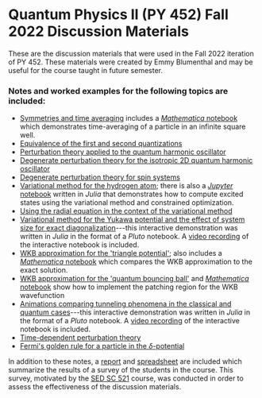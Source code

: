 # Quantum Physics II (PY 452) Fall 2022 Discussion Materials

These are the discussion materials that were used in the Fall 2022 iteration of PY 452.
These materials were created by Emmy Blumenthal and may be useful for the course taught in future semester.

### Notes and worked examples for the following topics are included:
- [Symmetries and time averaging](<Symmetries and time-averaging>) includes a [*Mathematica* notebook](<Symmetries and time-averaging/TimeAveraging.nb>) which demonstrates time-averaging of a particle in an infinite square well.
- [Equivalence of the first and second quantizations](<Equivalence of 1st and 2nd Quantizations/PY452-09-28.pdf>)
- [Perturbation theory applied to the quantum harmonic oscillator](<Perturbing the QHO/Perturbing the QHO.pdf>)
- [Degenerate perturbation theory for the isotropic 2D quantum harmonic oscillator](<Perturbing the Isotropic 2D QHO/Perturbing-2DQHO.pdf>)
- [Degenerate perturbation theory for spin systems](<Degenerate Perturbation Thoery and the Radial Equation/Degenerate-and-Radial.pdf>)
- [Variational method for the hydrogen atom](<Hydrogen Variational Method/Hydrogen Variatioal Method.pdf>); there is also a [*Jupyter* notebook](<Hydrogen Variational Method/variational_excited_states.ipynb>) written in *Julia* that demonstrates how to compute excited states using the variational method and constrained optimization.
- [Using the radial equation in the context of the variational method](<Degenerate Perturbation Thoery and the Radial Equation/Degenerate-and-Radial.pdf>)
- [Variational method for the Yukawa potential and the effect of system size for exact diagonalization](<Yukawa and rmax>)---this interactive demonstration was written in *Julia* in the format of a *Pluto* notebook. A [video recording](<Yukawa and rmax/Yukawa-interactivity-recording.mp4>) of the interactive notebook is included.
- [WKB approximation for the 'triangle potential'](<WKB Triangle Potential/WKB-Triangle.pdf>); also includes a [*Mathematica* notebook](<WKB Triangle Potential/WKBexact.nb>) which compares the WKB approximation to the exact solution.
- [WKB approximation for the 'quantum bouncing ball'](<WKB Bouncing Ball/WKB-Bouncing-Ball.pdf>) and [*Mathematica* notebook](<WKB Bouncing Ball/plotting.nb>) show how to implement the patching region for the WKB wavefunction
- [Animations comparing tunneling phenomena in the classical and quantum cases](<Classical vs Quantum Tunneling Animation>)---this interactive demonstration was written in *Julia* in the format of a *Pluto* notebook. A [video recording](<Classical vs Quantum Tunneling Animation/tunneling-interactivity.mp4>) of the interactive notebook is included.
- [Time-dependent perturbation theory](<Time-dependent perturbations/Time-dependent_perturbations.pdf>)
- [Fermi's golden rule for a particle in the $\delta$-potential](<FGR delta potential/FGR_delta_potential.pdf>)

In addition to these notes, a [report](<Survey and report/LA_project_essay.pdf>) and [spreadsheet](<Survey and report/PY452 Discussion Content Evaluation (Responses).xlsx>) are included which summarize the results of a survey of the students in the course.
This survey, motivated by the [SED SC 521](<https://www.bu.edu/academics/wheelock/courses/sed-sc-521/>) course, was conducted in order to assess the effectiveness of the discussion materials.